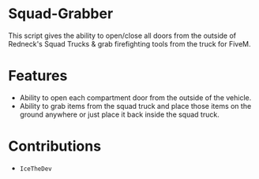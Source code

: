 # Squad-Grabber
This script gives the ability to open/close all doors from the outside of Redneck's Squad Trucks &amp; grab firefighting tools from the truck for FiveM.

# Features
- Ability to open each compartment door from the outside of the vehicle.
- Ability to grab items from the squad truck and place those items on the ground anywhere or just place it back inside the squad truck.

# Contributions
- `IceTheDev`
